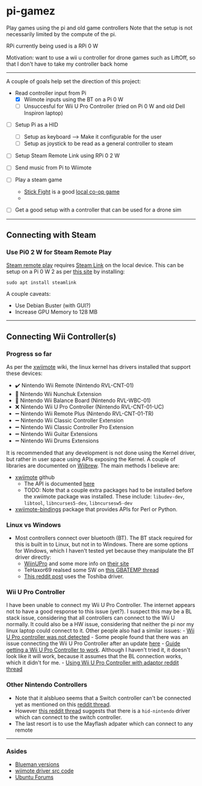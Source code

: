 # pi-gamez
Play games using the pi and old game controllers
Note that the setup is not necessarily limited by the compute of the pi.

RPi currently being used is a RPi 0 W

Motivation: want to use a wii u controller for drone games such as LiftOff, so that I don't have to take my controller back home

---
A couple of goals help set the direction of this project:
- Read controller input from Pi
  - [x] Wiimote inputs using the BT on a Pi 0 W
  - [ ] Unsuccesful for Wii U Pro Controller (tried on Pi 0 W and old Dell Inspiron laptop)
- [ ] Setup Pi as a HID
  - [ ] Setup as keyboard --> Make it configurable for the user
  - [ ] Setup as joystick to be read as a general controller to steam
- [ ] Setup Steam Remote Link using RPi 0 2 W
- [ ] Send music from Pi to Wiimote
- [ ] Play a steam game
  - [Stick Fight](https://store.steampowered.com/app/674940/Stick_Fight_The_Game/) is a good [local co-op game](https://store.steampowered.com/tags/en/Local%20Co-Op)
  - 
- [ ] Get a good setup with a controller that can be used for a drone sim


---
## Connecting with Steam


### Use Pi0 2 W for Steam Remote Play

[Steam remote play](https://help.steampowered.com/en/faqs/view/0689-74B8-92AC-10F2) requires [Steam Link](https://store.steampowered.com/app/353380/Steam_Link/) on the local device. This can be setup on a Pi 0 W 2 as per [this site](https://picockpit.com/raspberry-pi/fun-projects-to-do-with-the-raspberry-pi-zero-2/#Steamlink_on_Raspberry_Pi_Zero_2_W) by installing:

```
sudo apt install steamlink
```
A couple caveats:
- Use Debian Buster (with GUI?)
- Increase GPU Memory to 128 MB


---
## Connecting Wii Controller(s)
### Progress so far

As per the [xwiimote](https://dvdhrm.github.io/xwiimote/) wiki, the linux kernel has drivers installed that support these devices:
- :heavy_check_mark: Nintendo Wii Remote (Nintendo RVL-CNT-01)
- :black_square_button: Nintendo Wii Nunchuk Extension
- :black_square_button: Nintendo Wii Balance Board (Nintendo RVL-WBC-01)
- :x: Nintendo Wii U Pro Controller (Nintendo RVL-CNT-01-UC)
- :heavy_minus_sign: Nintendo Wii Remote Plus (Nintendo RVL-CNT-01-TR)
- :heavy_minus_sign: Nintendo Wii Classic Controller Extension
- :heavy_minus_sign: Nintendo Wii Classic Controller Pro Extension
- :heavy_minus_sign: Nintendo Wii Guitar Extensions
- :heavy_minus_sign: Nintendo Wii Drums Extensions

It is recommended that any development is not done using the Kernel driver, but rather in user space using APIs exposing the Kernel. A couple of libraries are documented on [Wiibrew](https://wiibrew.org/wiki/Wiimote/Library). The main methods I believe are:
- [xwiimote](https://github.com/dvdhrm/xwiimote) github
  - The API is documented [here](http://dvdhrm.github.io/xwiimote/api/)
  - TODO: Note that a couple extra packages had to be installed before the xwiimote package was installed. These include: `libudev-dev`, `libtool`, `libncurses5-dev`, `libncursesw5-dev`
- [xwiimote-bindings](https://github.com/dvdhrm/xwiimote-bindings) package that provides APIs for Perl or Python. 


### Linux vs Windows

- Most controllers connect over bluetooth (BT). The BT stack required for this is built in to Linux, but not in to Windows. There are some options for Windows, which I haven't tested yet because they manipulate the BT driver directly:
  - [WiinUPro](https://github.com/KeyPuncher/WiinUPro/releases) and some more info on [their site](https://sites.google.com/site/wiinupro/home?authuser=0)
  - TeHaxor69 realsed some SW on [this GBATEMP thread](https://gbatemp.net/threads/wii-u-pro-controller-to-pc-program-release.343159/)
  - [This reddit post](https://www.reddit.com/r/wiiu/comments/3bzdx0/wii_u_pro_controller_as_xbox_controller_on/) uses the Toshiba driver. 

### Wii U Pro Controller

I have been unable to connect my Wii U Pro Controller. The internet appears not to have a good response to this issue (yet?). I suspect this may be a BL stack issue, considering that all controllers can connect to the Wii U normally. It could also be a HW issue, considering that neither the pi nor my linux laptop could connect to it. Other people also had a similar issues:
    - [Wii U Pro controller was not detected](https://forum.manjaro.org/t/wii-u-pro-controller-is-not-detected-by-bluetooth/54420)
    - Some people found that there was an issue connecting the Wii U Pro Controller after an update [here](https://www.linux.org/threads/solved-cannot-connect-wii-u-pro-controller-after-an-update.33396/)
    - [Guide getting a Wii U Pro Controller to work](https://www.linuxquestions.org/questions/slackware-14/guide-getting-a-wii-u-pro-controller-to-work-4175576590/). 
    Although I haven't tried it, it doesn't look like it will work, because it assumes that the BL connection works, which it didn't for me.
    - [Using Wii U Pro Controller with adaptor reddit thread](https://www.reddit.com/r/linux_gaming/comments/6ce02l/using_the_wii_u_pro_controller_with_adaptor_on/)
### Other Nintendo Controllers

- Note that it alsblueo seems that a Switch controller can't be connected yet as mentioned on this [reddit thread](https://www.reddit.com/r/linux_gaming/comments/98xkt9/wiiu_pro_controllers_dont_work/). 
- However [this reddit thread](https://www.reddit.com/r/wiiu/comments/f5cn77/wii_u_pro_controller_in_linux/) suggests that there is a `hid-nintendo` driver which can connect to the switch controller. 
- The last resort is to use the Mayflash adpater which can connect to any remote

---
### Asides

- [Blueman versions](https://repology.org/project/blueman/versions)
- [wiimote driver src code](https://git.kernel.org/pub/scm/linux/kernel/git/torvalds/linux.git/tree/drivers/hid/hid-wiimote-core.c)
- [Ubuntu Forums](https://ubuntuforums.org/showthread.php?t=2159885)
